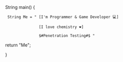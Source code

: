 String main()
{

     String Me = " [I'm Programmer & Game Developer 💻] 
     
                   [I love chemistry ❤] 
                   
                   $#Penetration Testing#$ "
  return "Me";
  
}
<!--- 👋 Hi, I’m @JavadTinatpak
- 👀 I’m interested in ...
- 🌱 I’m currently learning ...
- 💞️ I’m looking to collaborate on ...
- 📫 How to reach me ...-->

<!---
JavadTinatpak/JavadTinatpak is a ✨ special ✨ repository because its `README.md` (this file) appears on your GitHub profile.
You can click the Preview link to take a look at your changes.
--->

